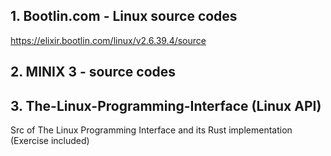 
## 1. Bootlin.com - Linux source codes

https://elixir.bootlin.com/linux/v2.6.39.4/source

## 2. MINIX 3 - source codes

## 3. The-Linux-Programming-Interface (Linux API)
Src of The Linux Programming Interface and its Rust implementation (Exercise included)

